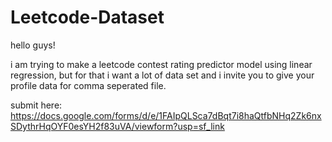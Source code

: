# Leetcode-Dataset

hello guys!

i am trying to make a leetcode contest rating predictor model using linear regression, but for that i want a lot of data set
and i invite you to give your profile data for comma seperated file.

submit here:
https://docs.google.com/forms/d/e/1FAIpQLSca7dBqt7i8haQtfbNHq2Zk6nxSDythrHqOYF0esYH2f83uVA/viewform?usp=sf_link
